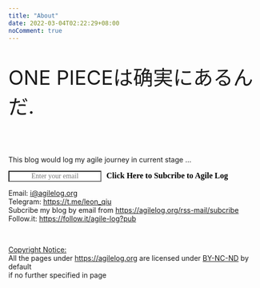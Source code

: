 ```yaml
---
title: "About"
date: 2022-03-04T02:22:29+08:00
noComment: true
---
```


<p style="font-size:40px;">ONE PIECEは确実にあるんだ. </p>
    
</br>

<p>This blog would log my agile journey in current stage ...</p>
<form action="https://api.follow.it/subscription-form/YjI2WkphbGUzNXZoTGxubkNkb2hZZmJwbm5WcHFpTXkxNXhCSEFDVXFlajBRN2lUQlhzTngrVFpVbXBVVUVPaUp0UGVqYUtLdlhGMmwxSVllMThyV2VuUm9aL3VJK0RaVis0RnBaeVdJcE52bTVEWUovUGtjeEg1bU9sV3BiTzl8Uy9zTHJPLytZeTJCSFFmMWU1TTdMWmxSblE2dytPKy9sVFlzaDJEempVYz0=/8" method="post">
    <div >
        <input type="email" name="email" required="required" placeholder="Enter your email" spellcheck="false" style="text-transform: none !important; font-family: Montserrat; font-weight: normal; color: rgb(0, 0, 0); font-size: 14px; text-align: center; background-color: rgb(255, 255, 255);">
        <button type="submit" style="text-transform: none !important; font-family: Montserrat; font-weight: bold; border-style: none;  font-size: 16px; text-align: center; background-color: transparent;">Click Here to Subcribe to Agile Log</button>
    </div>
</form>





Email: i@agilelog.org  
Telegram: https://t.me/leon_qiu  
Subcribe my blog by email from https://agilelog.org/rss-mail/subcribe  
Follow.it: https://follow.it/agile-log?pub


       

</br>

<u>Copyright Notice:</u>   
​All the pages under https://agilelog.org
are licensed under [BY-NC-ND](https://creativecommons.org/licenses/by-nc-nd/4.0/deed.en) by default     
if no further specified in page


